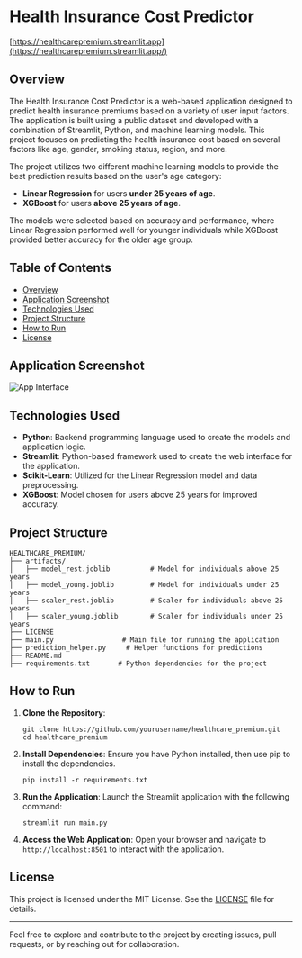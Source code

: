 # Health Insurance Cost Predictor

[https://healthcarepremium.streamlit.app](https://healthcarepremium.streamlit.app/)

## Overview
The Health Insurance Cost Predictor is a web-based application designed to predict health insurance premiums based on a variety of user input factors. The application is built using a public dataset and developed with a combination of Streamlit, Python, and machine learning models. This project focuses on predicting the health insurance cost based on several factors like age, gender, smoking status, region, and more.

The project utilizes two different machine learning models to provide the best prediction results based on the user's age category:
- **Linear Regression** for users **under 25 years of age**.
- **XGBoost** for users **above 25 years of age**.

The models were selected based on accuracy and performance, where Linear Regression performed well for younger individuals while XGBoost provided better accuracy for the older age group.

## Table of Contents
- [Overview](#overview)
- [Application Screenshot](#application-screenshot)
- [Technologies Used](#technologies-used)
- [Project Structure](#project-structure)
- [How to Run](#how-to-run)
- [License](#license)

## Application Screenshot
![App Interface](image.png)

## Technologies Used
- **Python**: Backend programming language used to create the models and application logic.
- **Streamlit**: Python-based framework used to create the web interface for the application.
- **Scikit-Learn**: Utilized for the Linear Regression model and data preprocessing.
- **XGBoost**: Model chosen for users above 25 years for improved accuracy.

## Project Structure
```
HEALTHCARE_PREMIUM/
├── artifacts/
│   ├── model_rest.joblib          # Model for individuals above 25 years
│   ├── model_young.joblib         # Model for individuals under 25 years
│   ├── scaler_rest.joblib         # Scaler for individuals above 25 years
│   ├── scaler_young.joblib        # Scaler for individuals under 25 years
├── LICENSE
├── main.py                 # Main file for running the application
├── prediction_helper.py     # Helper functions for predictions
├── README.md
├── requirements.txt       # Python dependencies for the project
```

## How to Run
1. **Clone the Repository**:
   ```
   git clone https://github.com/yourusername/healthcare_premium.git
   cd healthcare_premium
   ```

2. **Install Dependencies**:
   Ensure you have Python installed, then use pip to install the dependencies.
   ```
   pip install -r requirements.txt
   ```

3. **Run the Application**:
   Launch the Streamlit application with the following command:
   ```
   streamlit run main.py
   ```

4. **Access the Web Application**:
   Open your browser and navigate to `http://localhost:8501` to interact with the application.

## License
This project is licensed under the MIT License. See the [LICENSE](LICENSE) file for details.

---

Feel free to explore and contribute to the project by creating issues, pull requests, or by reaching out for collaboration.

